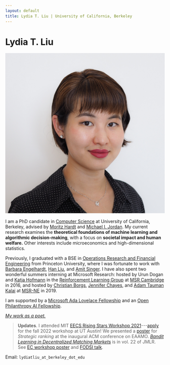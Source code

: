 ```yaml
---
layout: default
title: Lydia T. Liu | University of California, Berkeley
---
```

	
	
# Lydia T. Liu #

<img src="img/2021.jpg" alt="Photo" class="leftside_image" title="Hello!">

I am a PhD candidate in [Computer Science](https://eecs.berkeley.edu/) at University of California, Berkeley, advised by [Moritz Hardt](http://mrtz.org/) and [Michael I. Jordan](https://people.eecs.berkeley.edu/~jordan/). My current research examines the **theoretical foundations of machine learning and algorithmic decision-making**, with a focus on **societal impact and human welfare.** Other interests include microeconomics and high-dimensional statistics.

Previously, I graduated with a BSE in [Operations Research and Financial Engineering](https://orfe.princeton.edu/) from Princeton University, where I was fortunate to work with [Barbara Engelhardt](https://www.cs.princeton.edu/~bee/), [Han Liu](https://www.princeton.edu/~hanliu/), and [Amit Singer](https://web.math.princeton.edu/~amits/). I have also spent two wonderful summers interning at Microsoft Research: hosted by Urun Dogan and [Katja Hofmann](https://www.microsoft.com/en-us/research/people/kahofman/) in the [Reinforcement Learning Group](https://www.microsoft.com/en-us/research/group/reinforcement-learning-group/) at [MSR Cambridge](https://www.microsoft.com/en-us/research/lab/microsoft-research-cambridge/) in 2016, and hosted by [Christian Borgs](http://christianborgs.com/), [Jennifer Chayes](http://jenniferchayes.com/), and [Adam Tauman Kalai](https://www.microsoft.com/en-us/research/people/adum/) at [MSR-NE](https://www.microsoft.com/en-us/research/lab/microsoft-research-new-england/) in 2019.

I am supported by a [Microsoft Ada Lovelace Fellowship](https://www.microsoft.com/en-us/research/academic-program/ada-lovelace-fellowship/) and an [Open Philanthropy AI Fellowship](https://www.openphilanthropy.org/focus/global-catastrophic-risks/potential-risks-advanced-artificial-intelligence/open-phil-ai-fellowship-2019-class).

<!-- [pictures](https://www.flickr.com/photos/158535173@N08/) --> 
[*My work as a poet.*](/writing)



> **Updates**. I attended MIT [EECS Rising Stars Workshop 2021](https://risingstars21-eecs.mit.edu/liu-lydia-tingruo/)---[apply](https://risingstars21-eecs.mit.edu) for the fall 2022 workshop at UT Austin! We presented a [poster](/assets/strategic_ranking_poster.pdf) for _Strategic ranking_ at the inaugural ACM conference on EAAMO. [_Bandit Learning in Decentralized Matching Markets_](https://jmlr.org/papers/v22/20-1429.html) is in vol. 22 of JMLR. See [EC workshop poster](/assets/decentralizedbandits_poster.pdf) and [FODSI talk](/assets/learning_markets.pdf).


			
Email: `lydiatliu_at_berkeley_dot_edu`


